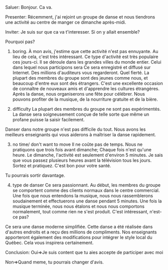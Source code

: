 Saluer: 
Bonjour. Ca va.

Presenter: 
Récemment, j'ai rejoint un groupe de danse et nous tiendrons une activité au centre de manger ce dimanche après-midi. 

Inviter: 
Je suis sur que ca va t'interesser. Si on y allait ensemble? 

Pourquoi pas?
1. boring. 
À mon avis, j'estime que cette activité n'est pas ennuyante. Au lieu de cela, c'est très intéressant.
Ce type d'activité est très populaire ces jours-ci. Il se déroule dans les grandes villes du monde entier. Celui dans lequel nous participons sera Ce sera enregistré et diffusé sur Internet. Des millions d'auditeurs vous regarderont. Quel fierté.
La plupart des membres du groupe sont des jeunes comme nous, et beaucoup d'entre eux sont des étrangers. C'est une excellente occasion de connaître de nouveaux amis et d'apprendre les cultures étrangères.
Après la danse, nous organiserons une fête pour célébrer. Nous pouvons profiter de la musique, de la nourriture gratuite et de la bière.


2. difficulty
La plupart des membres du groupe ne sont pas expérimentés. La danse sera soigneusement conçue de telle sorte que même un profane puisse la saisir facilement.

Danser dans notre groupe n'est pas difficile du tout. Nous avons les meilleurs enseignants qui vous aiderons à maîtriser la danse rapidement.



3. no time/ don't want to move
Il ne coûte pas de temps. Nous ne pratiquons que trois fois avant dimanche; Chaque fois n'est qu'une heure. Le dimanche, l'activité est seulement d'environ 5 minutes. Je sais que vous passez plusieurs heures avant la télévision tous les jours. Sortez et pratiquez. C'est bon pour votre santé.

Tu pourrais sortir davantage. 

4. type de danser
Ce sera passionnant. Au début, les membres du groupe se comportent comme des clients normaux dans le centre commercial. Une fois que nous entendons la musique, nous nous rassemblerons soudainement et effectuerons une danse pendant 5 minutes. Une fois la musique terminée, nous nous étalons et nous nous comportons normalement, tout comme rien ne s'est produit. C'est intéressant, n'est-ce pas?

Ce sera une danse moderne simplifiée. Cette danse a été réalisée dans d'autres endroits et a reçu des millions de compliments. Nos enseignants apporteront également des modifications pour intégrer le style local du Québec. Cela vous inspirera certainement.


Conclusion:
Oui=>Je suis content que tu aies accepte de participer avec moi

Non=>Quand meme, tu pourrais changer d'avis.





